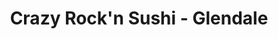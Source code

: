 ---
layout: place
title: Crazy Rock'n Sushi - Glendale
permalink: /california/glendale/crazy-rock-n-sushi-glendale.html
stateAbbr: CA
stateName: California
cityName: Glendale
seo:
  type: restaurant
  links: http://www.crazyrockinsushigd.com/
place_id: ChIJ3-grTt3BwoAR-nXSpbOYloA
photos:
  - name: >-
      places/ChIJ3-grTt3BwoAR-nXSpbOYloA/photos/AeeoHcIDAX5E3MmKwJ5hyq4giWAjwQqTQknMMtFozBczgsSdaJjPXK3GGZVPDurMBS92Rm1q_k59bFMQ0hE8Sj-Wks1K_CThajv_wlGfaYWGzgHbmGsyRXkDGi_ebM-hJKqRzODdoy7970DJTa4bAppwioOkl3Io4EnP2Rl779eyist-UZKJWdEBc5IyVxFnOupt6EjePZvNgRcjbLCybZlf05rdftcYTiQv0kFCBpOmqWvfbz8OlUlntDaXkgmTgZOy7gfs3fOAeqxrU1W9FBHmgzOs_dyz5eqGAN5eUT1YI8yRIA
    widthPx: 1578
    heightPx: 968
    authorAttributions:
      - displayName: Crazy Rock'n Sushi - Glendale
        uri: https://maps.google.com/maps/contrib/104357282202570877671
        photoUri: >-
          https://lh3.googleusercontent.com/a-/ALV-UjVq77OcwoP5RLwfkYDZ99Qt9hNtKqK8UBbpzaeVVD8J5AJ5E6g=s100-p-k-no-mo
    flagContentUri: >-
      https://www.google.com/local/imagery/report/?cb_client=maps_api_places.places_api&image_key=!1e10!2sAF1QipOYjQAAb624FTnBuySAcQ8HbnBjrZElCmktSQyJ&hl=en-US
    googleMapsUri: >-
      https://www.google.com/maps/place//data=!3m4!1e2!3m2!1sAF1QipOYjQAAb624FTnBuySAcQ8HbnBjrZElCmktSQyJ!2e10!4m2!3m1!1s0x80c2c1dd4e2be8df:0x809698b3a5d275fa
  - name: >-
      places/ChIJ3-grTt3BwoAR-nXSpbOYloA/photos/AeeoHcLVmpFNhhf-1hroHRpUaIK7AI-UvQ4S0GO3EZ7mlo7kuAMPQnZEumky5Ah77N24GtCtLAu7Y43xG2dsGSjYp12JSOCDdKRKYbgLLFrJtP8qXEd8mMAb197VAtnKjohP-7K96hFCPehhSQbMVLpQRAejjT1D4bSw1x2hYXuTOlLT_GqAQDa2i7HMMIelbvEUpzsYRxKO3SNX4ZQ3MDy5wj13LU_cRT0t98oVHoAOBudUeGoR2dySvRfI5LhrlOPdUjFmaDRjMk1tTJBeZAp8S7tDmYPkkIqEg_09PUm0kl8Sdw
    widthPx: 4800
    heightPx: 3200
    authorAttributions:
      - displayName: Crazy Rock'n Sushi - Glendale
        uri: https://maps.google.com/maps/contrib/104357282202570877671
        photoUri: >-
          https://lh3.googleusercontent.com/a-/ALV-UjVq77OcwoP5RLwfkYDZ99Qt9hNtKqK8UBbpzaeVVD8J5AJ5E6g=s100-p-k-no-mo
    flagContentUri: >-
      https://www.google.com/local/imagery/report/?cb_client=maps_api_places.places_api&image_key=!1e10!2sAF1QipOLFz8B7vcC_rBBtVQ7i8K-L4lDAGtrIYXULkQK&hl=en-US
    googleMapsUri: >-
      https://www.google.com/maps/place//data=!3m4!1e2!3m2!1sAF1QipOLFz8B7vcC_rBBtVQ7i8K-L4lDAGtrIYXULkQK!2e10!4m2!3m1!1s0x80c2c1dd4e2be8df:0x809698b3a5d275fa
  - name: >-
      places/ChIJ3-grTt3BwoAR-nXSpbOYloA/photos/AeeoHcLIvysN6RXGZ7DTuSwzDeRkiCuqUQ6peFeqY0Kwir6CWE48mo8BSaNSbQZuyHET2v-MntYQ1rksXhNpIWdedQSLx7qPsrGiZCWWkrzuH-eXka3Lm_Nv9Ik5SBGqwEFc1-E7QQPYjEU79gUXsshB_x0Fl7ahQrOjD33MBxD_kAem75KX9czC01nfbpALdJdXo1ipFL-HYI8myx5yMdy-yHh92nW04S2uK2h9KFLdKwXzC6QAxd3X9gQx0Qk_VLJHz1PSVNKyKv38IBiiDZE4EpRJPK8dEwA3BZBYrUgpQ_U1RCHURmgX5G0-tsQJN3tkec-gx2xCSjB0IWiILvhIlNp5kcTEb6Kn91sFkQMH3QR-dXS366CjtZXgw6Q4Nhj-b6aEL8AMJKJMbV9dUQBp557-whgg97TtLR9qZqUowUtAug
    widthPx: 4032
    heightPx: 3024
    authorAttributions:
      - displayName: Swanky Christy
        uri: https://maps.google.com/maps/contrib/114790609166563804518
        photoUri: >-
          https://lh3.googleusercontent.com/a-/ALV-UjUFFM4C40qeJXXagLnMFKdLbVzYc6pd-udq_VrDyhJhwCywbBsCgw=s100-p-k-no-mo
    flagContentUri: >-
      https://www.google.com/local/imagery/report/?cb_client=maps_api_places.places_api&image_key=!1e10!2sCIHM0ogKEICAgICOiJyxUw&hl=en-US
    googleMapsUri: >-
      https://www.google.com/maps/place//data=!3m4!1e2!3m2!1sCIHM0ogKEICAgICOiJyxUw!2e10!4m2!3m1!1s0x80c2c1dd4e2be8df:0x809698b3a5d275fa
  - name: >-
      places/ChIJ3-grTt3BwoAR-nXSpbOYloA/photos/AeeoHcLCysUTa6QTKmFcNM2_1KGu_z8HUoBsjElxMBJzowgUrXqvcJ0k4fW6VHBcH_Rz-SGYAiBjcr4NJKRi6NI4dKa1LD3cTel_yef5EexA3oSap8IUYv3JbouItL8UKp0B-Jm_Y8YfaDbptT553PaZYyC7VDD2Tet9b6WXQGGPOxa6yW388lDx0EEht20BwwN9MGlTPg25wZ2DZ51xAm1YFjaUipeTDbk-nNlMaSHEhFwT3yC0f0OSR3rTSmRHF_dS80X9qf9h_zK9YMYWDT5aHL53MET1hxRg9CVvhtRzvNNqhzgyffoLLnKDgGS_WaVo5cPJEDiCv3hUWmFDqwHUKdTtVb_3SlIcEDbRWIpsN9UO-AfBGrN6HUaDg1KhepPBbhvTwPxMRXK5NNEn1TJN8_HdspxDZn4FRejJi5Rc6BY
    widthPx: 3024
    heightPx: 3024
    authorAttributions:
      - displayName: Tess G
        uri: https://maps.google.com/maps/contrib/109901320179845491899
        photoUri: >-
          https://lh3.googleusercontent.com/a-/ALV-UjUFKtbytEe4WtM-XWZtKfMkzI_zmElz8glhGCm8yd00fc8XG58z=s100-p-k-no-mo
    flagContentUri: >-
      https://www.google.com/local/imagery/report/?cb_client=maps_api_places.places_api&image_key=!1e10!2sCIHM0ogKEICAgICH2KezXg&hl=en-US
    googleMapsUri: >-
      https://www.google.com/maps/place//data=!3m4!1e2!3m2!1sCIHM0ogKEICAgICH2KezXg!2e10!4m2!3m1!1s0x80c2c1dd4e2be8df:0x809698b3a5d275fa
  - name: >-
      places/ChIJ3-grTt3BwoAR-nXSpbOYloA/photos/AeeoHcLzsWKgSQ5NWnhhMh2tPARhR60jCWNeXnKS3rbZKxUalmeSgokhN_bi-WLs1xt14Zo56QNl1aIynA1ZjfyOYJGPqruj-RExI_jmA_f7-4r4EPXqgmnDbrvTFlLI_a90NABCf4wNgwHM3mXWMme2LFPYMc9WVoGh_oPKNY3-2Byn6P1rDfV8KNAUJppclFuOjYyr0tS3qZ5vYRFO2PH1SgkPvam3qhb5j72X40-eZRZS_aP6ugZZFcbL3QMg_DPCZ9SczrlLoDPIlT8m9p-qbtrqzKSJAeuwL8tIpcGVSKv_3Nzrk3XNlYvAQAIHBjtEdcKKDDZca5R_8CdJnuJmAMokLZH3B7E2XEul4CEvgkPqTaBdUzUJnI25RwAQzlExkVCCK-6dWUl13-q7VLaynbSz26ScSR7SxdMC9KLHUfQJGpY
    widthPx: 1440
    heightPx: 1920
    authorAttributions:
      - displayName: Homero Guevara
        uri: https://maps.google.com/maps/contrib/100993959510515113079
        photoUri: >-
          https://lh3.googleusercontent.com/a/ACg8ocJtg22x8mNHdq1FLykkUXhF0vw15KajmOYAVjeAoi6n__rpgQM7=s100-p-k-no-mo
    flagContentUri: >-
      https://www.google.com/local/imagery/report/?cb_client=maps_api_places.places_api&image_key=!1e10!2sCIHM0ogKEICAgIC7yL2nuQE&hl=en-US
    googleMapsUri: >-
      https://www.google.com/maps/place//data=!3m4!1e2!3m2!1sCIHM0ogKEICAgIC7yL2nuQE!2e10!4m2!3m1!1s0x80c2c1dd4e2be8df:0x809698b3a5d275fa
  - name: >-
      places/ChIJ3-grTt3BwoAR-nXSpbOYloA/photos/AeeoHcL1e2DiIfk19dOvNBvXV788ZxA6BkOEG-Cmn2hUI6a1-xGD6LXo2wsprYK3aMVIZC6WFTWkXjoX0E2-J63sVkL_kyDVtVm4r7MBGMDCzO4-07FpJ1DpK2ytHFSevkU7VxEiOSmdPupdd3wIIQtNM4F2IpDOdKSjAnLAJLFu78ZXjkC3lyQskDyvIn39ZiN5GHdX1RWGOqVt6LPcKBFqHjRn7DGlJ4F3aENBwe607s6llpYVww8b8dYfRpj5pk9Al40GAgr-UUQEr8RCEmgeRGR8acjJqIebd-3pygu8acjT6g
    widthPx: 1432
    heightPx: 914
    authorAttributions:
      - displayName: Crazy Rock'n Sushi - Glendale
        uri: https://maps.google.com/maps/contrib/104357282202570877671
        photoUri: >-
          https://lh3.googleusercontent.com/a-/ALV-UjVq77OcwoP5RLwfkYDZ99Qt9hNtKqK8UBbpzaeVVD8J5AJ5E6g=s100-p-k-no-mo
    flagContentUri: >-
      https://www.google.com/local/imagery/report/?cb_client=maps_api_places.places_api&image_key=!1e10!2sAF1QipM1JjDJXA1sJEi3pGtaKmm21w0PbTNnO1kY-KBV&hl=en-US
    googleMapsUri: >-
      https://www.google.com/maps/place//data=!3m4!1e2!3m2!1sAF1QipM1JjDJXA1sJEi3pGtaKmm21w0PbTNnO1kY-KBV!2e10!4m2!3m1!1s0x80c2c1dd4e2be8df:0x809698b3a5d275fa
  - name: >-
      places/ChIJ3-grTt3BwoAR-nXSpbOYloA/photos/AeeoHcLwXjmKJLGj0i-qn-yUIlxrg_7Nj9kvjCNw_tR0-x0-imVjeTaOWt331BkFtqszoIN-DLoojhB_ZHirWl6pek2qRfTFgapoT6n5B5_d1HtvNnOHXR8_bDa2KRifkhC0iJzS833cRlBUX1QhqXjjKRzk30vD2eu8UiGMGxVblOCKGqa77FqnhqK6BiAUsyCN-W6aNEHu-aoK7FnlBhHvYx4bTD_QNTgQWIVxlog_x7SkmBovsiOkrZiF9AYKzDYQSQtgP3Y3ovIEjEjIBkh8Bl41Qm0S09AIzF1WifOPkRQuJRngcOsdwJL9WNaqeUw_Bo5v0ibUr6VCq7hVraiSWnNOu84g5TS8ZQf0gRD57jICo4NXv9SRCwFxfJpc2KTQbkAKtfXmf8IgLmFTWm69ErjEC9gXefTpIyBMOYGranyRqA
    widthPx: 4000
    heightPx: 2252
    authorAttributions:
      - displayName: Kevin Sewell
        uri: https://maps.google.com/maps/contrib/103428645361457025962
        photoUri: >-
          https://lh3.googleusercontent.com/a-/ALV-UjVBW_Ctpv0kiaHhOYCcPBFTp4-xqO-u39spiIG3JaMO4y1bX9nyDw=s100-p-k-no-mo
    flagContentUri: >-
      https://www.google.com/local/imagery/report/?cb_client=maps_api_places.places_api&image_key=!1e10!2sCIHM0ogKEICAgICFpeGeNQ&hl=en-US
    googleMapsUri: >-
      https://www.google.com/maps/place//data=!3m4!1e2!3m2!1sCIHM0ogKEICAgICFpeGeNQ!2e10!4m2!3m1!1s0x80c2c1dd4e2be8df:0x809698b3a5d275fa
  - name: >-
      places/ChIJ3-grTt3BwoAR-nXSpbOYloA/photos/AeeoHcK5pzo3F-GzT5oyWsx0EPLy3m5JYMf0SRTdyBWV8HX4UHI21jVFV4RUze-KU7ZtXlBIj0d9X9oLYeHD6tAYur2Dh39Faj1vDD3VE21T8UFG53AIKjqz_7Qu6TfMGND7nHzJ2sL8Tq-xkFNV_AL9POF1D6nmQEFuAki1wbPUNKkiaBl5MFOH9Z2rwjD4yZpMePSCPu406PyLuimsEnMVoChiJP_0HAczRQbR4RTjOJmYDikUibZaCRkTCkI3NgjRwYgKEP3RW9-_cMoWRMTsO5nUjF6gYXAQI3Gsmx64UoG3PYkacfJeOSZvBGJmYd3kBOC4gK8vVwFnZdZor6kchKhiopmNVAyRlhOXSVnZXUYlTev9Vzscyld81dtuBHKCmk3jyfQzdeAoHOr_1P3qFfYxVL0-pmQ755JXj3Pz8WqNEGV95TFg-jSCf0e1hw
    widthPx: 4000
    heightPx: 2252
    authorAttributions:
      - displayName: Draysin Jennings
        uri: https://maps.google.com/maps/contrib/100664621430529652396
        photoUri: >-
          https://lh3.googleusercontent.com/a-/ALV-UjXHdI6VE1Fwx1qqan6gjnkWLcMyuwiNMpTJQi-U5J0dXqdBX5V6=s100-p-k-no-mo
    flagContentUri: >-
      https://www.google.com/local/imagery/report/?cb_client=maps_api_places.places_api&image_key=!1e10!2sCIABIhADyfHtNywy9mehtbIACGCa&hl=en-US
    googleMapsUri: >-
      https://www.google.com/maps/place//data=!3m4!1e2!3m2!1sCIABIhADyfHtNywy9mehtbIACGCa!2e10!4m2!3m1!1s0x80c2c1dd4e2be8df:0x809698b3a5d275fa
  - name: >-
      places/ChIJ3-grTt3BwoAR-nXSpbOYloA/photos/AeeoHcJFESJph6075Y2XbxdJDHsrSbFQ9oIAcSd9vu1xBJDfDIKEyVFJeHeXSO9MGwd8gMJi8IyPD43yXI2JGkIFnbSRAopf1DtwCGsU5GYetvZ2pZ2StwJl3Cd-KZ8ejEt3ZJJdD7pOB7EKfRS-ucaKVyLdbzEvUc6D6GF1KLGCTtLKkSsG82x6hfHp7CbUN0CSSWc-C4ZczefjkFqX49Wi5ZY600gjhkmpNqHoxJVT_NhuySHPiJxY0APLqQQ8V9e7Tb41WE-BZ15GTnxJnIPh4sJAfuWcbVyXBqGQqwwcv5gwZrvq0bLy0TqWlu4ngQKvmu2UMUNjC16jev3yyrklxjwv61j9gv8DVmlo7tk6ZdfxdRS9lQzPHGk5o1xNG4gGOTWnBBciM294SxMH8vS3UU7-Ll1PUvXPl_kjZcHxYC8
    widthPx: 3599
    heightPx: 4800
    authorAttributions:
      - displayName: John Manahan
        uri: https://maps.google.com/maps/contrib/115933733493771898022
        photoUri: >-
          https://lh3.googleusercontent.com/a/ACg8ocLk26lHddaJIbZr9cf3_i5uoUlJ4n6ziU_Re34XSndNiIk9iQ=s100-p-k-no-mo
    flagContentUri: >-
      https://www.google.com/local/imagery/report/?cb_client=maps_api_places.places_api&image_key=!1e10!2sCIHM0ogKEICAgICupfWfTw&hl=en-US
    googleMapsUri: >-
      https://www.google.com/maps/place//data=!3m4!1e2!3m2!1sCIHM0ogKEICAgICupfWfTw!2e10!4m2!3m1!1s0x80c2c1dd4e2be8df:0x809698b3a5d275fa
  - name: >-
      places/ChIJ3-grTt3BwoAR-nXSpbOYloA/photos/AeeoHcJw-LlSLSw642e0zwuZmWRrFBApFLstxOaoi77kdULeI7_A7a2hVHesoLLzkY9IsCUT3KyROdGbXHvxopCjGXP_MbJ69lDzfxmdBL9zViUPpkzv6VCMVGfKGM833ID5UC7ERtKFuC1PuqGXxABaZewtZsKccZHq2V7L0UyhjhR6IT2ZOIPNq9g17vWzdHjy-KHMAePn0GTKRY94ZMzbVD9H3_LRi8VAsVyGmcH1RKF_9TKHOfejWPXKqpTeGRiq3X4Ku-fdEduktzc3yGQIf5tZuSwt-iVKgA5LNA2Rn5snX-AeNMHVOWTy4Vkf_sLjvXTlCRQ97jqlaFqSl4Vxaoe98VKU8-_Co3q7bmsWDPZg3fHlzQh__2G2sWLpEWcyjYpjfgpjVMbOV_CphuNyc4ERMoF2iQdwNI_8TcUt9JmlwQ
    widthPx: 3072
    heightPx: 4080
    authorAttributions:
      - displayName: Hayk Nurijanyan
        uri: https://maps.google.com/maps/contrib/112207071693686070298
        photoUri: >-
          https://lh3.googleusercontent.com/a-/ALV-UjVOOrGqmsedwQJ7VEbO4o2M15-2r5InYV2DSOut2sASxFEwMkihMQ=s100-p-k-no-mo
    flagContentUri: >-
      https://www.google.com/local/imagery/report/?cb_client=maps_api_places.places_api&image_key=!1e10!2sCIHM0ogKEICAgIDX9tvJLw&hl=en-US
    googleMapsUri: >-
      https://www.google.com/maps/place//data=!3m4!1e2!3m2!1sCIHM0ogKEICAgIDX9tvJLw!2e10!4m2!3m1!1s0x80c2c1dd4e2be8df:0x809698b3a5d275fa
address: 239 N Brand Blvd, Glendale, CA 91203, USA
street: 239 N Brand Blvd
city: Glendale
state: CA
zip: '91203'
country: USA
neighborhood: Downtown
latitude: '34.149521'
longitude: '-118.255314'
accessibility_options:
  wheelchairAccessibleParking: true
  wheelchairAccessibleEntrance: true
  wheelchairAccessibleRestroom: true
  wheelchairAccessibleSeating: true
business_status: OPERATIONAL
name: Crazy Rock'n Sushi - Glendale
google_maps_links:
  directionsUri: >-
    https://www.google.com/maps/dir//''/data=!4m7!4m6!1m1!4e2!1m2!1m1!1s0x80c2c1dd4e2be8df:0x809698b3a5d275fa!3e0
  placeUri: https://maps.google.com/?cid=9265761180709975546
  writeAReviewUri: >-
    https://www.google.com/maps/place//data=!4m3!3m2!1s0x80c2c1dd4e2be8df:0x809698b3a5d275fa!12e1
  reviewsUri: >-
    https://www.google.com/maps/place//data=!4m4!3m3!1s0x80c2c1dd4e2be8df:0x809698b3a5d275fa!9m1!1b1
  photosUri: >-
    https://www.google.com/maps/place//data=!4m3!3m2!1s0x80c2c1dd4e2be8df:0x809698b3a5d275fa!10e5
primary_type: Japanese Restaurant
opening_hours:
  openNow: true
  periods:
    - open:
        day: 0
        hour: 12
        minute: 0
      close:
        day: 0
        hour: 22
        minute: 0
    - open:
        day: 1
        hour: 11
        minute: 30
      close:
        day: 1
        hour: 22
        minute: 0
    - open:
        day: 2
        hour: 11
        minute: 30
      close:
        day: 2
        hour: 22
        minute: 0
    - open:
        day: 3
        hour: 11
        minute: 30
      close:
        day: 3
        hour: 22
        minute: 0
    - open:
        day: 4
        hour: 11
        minute: 30
      close:
        day: 4
        hour: 22
        minute: 0
    - open:
        day: 5
        hour: 11
        minute: 30
      close:
        day: 5
        hour: 23
        minute: 0
    - open:
        day: 6
        hour: 12
        minute: 0
      close:
        day: 6
        hour: 23
        minute: 0
  weekdayDescriptions:
    - 'Monday: 11:30 AM – 10:00 PM'
    - 'Tuesday: 11:30 AM – 10:00 PM'
    - 'Wednesday: 11:30 AM – 10:00 PM'
    - 'Thursday: 11:30 AM – 10:00 PM'
    - 'Friday: 11:30 AM – 11:00 PM'
    - 'Saturday: 12:00 – 11:00 PM'
    - 'Sunday: 12:00 – 10:00 PM'
  nextCloseTime: '2025-05-04T06:00:00Z'
secondary_opening_hours:
  regular:
    weekdayDescriptions: null
    type: null
  current:
    weekdayDescriptions: null
    type: null
phone: (818) 396-5604
price_level: PRICE_LEVEL_MODERATE
price_range: null
rating: '4.4'
rating_count: 712
website: http://www.crazyrockinsushigd.com/
description: >-
  Explore Crazy Rock'n Sushi in Glendale, CA$$$Crazy Rock'n Sushi in Glendale,
  CA, offers a cozy and vibrant atmosphere perfect for enjoying fresh Japanese
  cuisine, including a variety of sushi rolls and bento boxes that cater to
  diverse tastes. This spot stands out with its contemporary setup, featuring
  boldly painted interiors that create a welcoming environment for casual dining
  or groups seeking flavorful options like sake pairings. Accessibility is a key
  highlight, with wheelchair-friendly features making it easy for everyone to
  enjoy the experience, while its moderate pricing adds to the appeal for those
  exploring sushi restaurants nearby. Operating from late morning into the
  evening, it's an ideal choice for lunch or dinner, blending traditional
  flavors with a relaxed vibe that keeps patrons coming back for more.
generative_summary: >-
  Explore Crazy Rock'n Sushi in Glendale, CA$$$Crazy Rock'n Sushi in Glendale,
  CA, offers a cozy and vibrant atmosphere perfect for enjoying fresh Japanese
  cuisine, including a variety of sushi rolls and bento boxes that cater to
  diverse tastes. This spot stands out with its contemporary setup, featuring
  boldly painted interiors that create a welcoming environment for casual dining
  or groups seeking flavorful options like sake pairings. Accessibility is a key
  highlight, with wheelchair-friendly features making it easy for everyone to
  enjoy the experience, while its moderate pricing adds to the appeal for those
  exploring sushi restaurants nearby. Operating from late morning into the
  evening, it's an ideal choice for lunch or dinner, blending traditional
  flavors with a relaxed vibe that keeps patrons coming back for more.
generative_disclosure: Summarized by AI using the Grok-3-Mini model.
reviews:
  - name: >-
      places/ChIJ3-grTt3BwoAR-nXSpbOYloA/reviews/ChZDSUhNMG9nS0VJQ0FnTUR3X1ktbVpREAE
    relativePublishTimeDescription: a month ago
    rating: 5
    text:
      text: >-
        This is the sushi place. THE sushi place!! I've been here twice now and
        let me tell you, im not disappointed. My first time here i had baked
        salmon sushi and some fried rice. The baked salmon was so delicious that
        it left me craving for more! I recently went here again and I can
        confidently say that I wasn't disappointed again! Of course I got the
        baked salmon sushi but I also got a different sushi. I forget the name
        but it was so good! It had shrimp sticking out and was topped with green
        onion, spicy mayo and eel sauce! The popcorn shrimp was super good too
        and even better with the spicy mayo!


        The environment is really nice as well! It feels really comfy and so
        chill. The workers here are very nice too! This whole place is my happy
        place!


        For price, I think its justified. The sushi really do fill you up. I was
        stuffed both times.


        Would I recommend this place? Heck yeah! This place ROCK'N rolls!! I
        would come back here again and try out the rest of the menu! So yummers!
      languageCode: en
    originalText:
      text: >-
        This is the sushi place. THE sushi place!! I've been here twice now and
        let me tell you, im not disappointed. My first time here i had baked
        salmon sushi and some fried rice. The baked salmon was so delicious that
        it left me craving for more! I recently went here again and I can
        confidently say that I wasn't disappointed again! Of course I got the
        baked salmon sushi but I also got a different sushi. I forget the name
        but it was so good! It had shrimp sticking out and was topped with green
        onion, spicy mayo and eel sauce! The popcorn shrimp was super good too
        and even better with the spicy mayo!


        The environment is really nice as well! It feels really comfy and so
        chill. The workers here are very nice too! This whole place is my happy
        place!


        For price, I think its justified. The sushi really do fill you up. I was
        stuffed both times.


        Would I recommend this place? Heck yeah! This place ROCK'N rolls!! I
        would come back here again and try out the rest of the menu! So yummers!
      languageCode: en
    authorAttribution:
      displayName: Rex Santos
      uri: https://www.google.com/maps/contrib/114399165992549696471/reviews
      photoUri: >-
        https://lh3.googleusercontent.com/a-/ALV-UjUjzPucJGRKjmNO2omy_Z7nclYR6n-ZXR5zns9ntA_A23eDbdbn=s128-c0x00000000-cc-rp-mo
    publishTime: '2025-03-27T21:25:00.716710Z'
    flagContentUri: >-
      https://www.google.com/local/review/rap/report?postId=ChZDSUhNMG9nS0VJQ0FnTUR3X1ktbVpREAE&d=17924085&t=1
    googleMapsUri: >-
      https://www.google.com/maps/reviews/data=!4m6!14m5!1m4!2m3!1sChZDSUhNMG9nS0VJQ0FnTUR3X1ktbVpREAE!2m1!1s0x80c2c1dd4e2be8df:0x809698b3a5d275fa
  - name: >-
      places/ChIJ3-grTt3BwoAR-nXSpbOYloA/reviews/ChdDSUhNMG9nS0VJQ0FnSUNKeW9HQjJRRRAB
    relativePublishTimeDescription: in the last week
    rating: 2
    text:
      text: >-
        *UPDATE 4/27/25* MINUS 3 STARS for rotten shrimp & condescending, rude
        Hostess/Manager. PLUS 2 STARS stars for the excellent waitresses,
        waiters & to the chefs for the majority of our meal.


        Tonight, my husband & I were having a great dinner! The food was
        wonderful, the service was excellent, & the vibes were chill UNTIL our
        last dish came...


        I love Amaebi & have eaten it (in the States & in Japan) more times than
        I can count, so I was excited for the dish to arrive! IT. WAS. AWEFUL.
        It tasted rotten/sour. I spit it out! It made me feel kind of sick just
        from the taste! A lovely waitress must have seen this because she came
        right over to take it away very politely. I thanked her.


        It was hard to get the bad taste out of my mouth. That shrimp was
        definitely bad, but it happens, I thought. Oh well! Husband & I
        continued chatting.


        THEN, the Hostess/Manager came over to talk to us... SHE WAS VERY RUDE.
        She said that the chefs tried the shrimp & it was fine, then she
        condescendingly EXPLAINED to me what Amaebi was supposed to taste
        like... Seriously?! Next she said that said she "respected" that I
        didn't like it but that that WAS how it was supposed to taste... Even
        though she didn't taste the piece I spit out. I explained that I've
        eaten it many times here & in Japan, I know how it should taste. She
        rudely said, "well, it's MY culture"... Seriously!? Rotten food tastes
        the same in every country, so what's the point of saying that?It's
        preposterous, condescending & weird! Horribly unprofessional.


        She kept pushing saying that the shrimp tasted fine until I said, "But
        there were two shrimp. The shrimp YOU had may have been fine but the one
        I spit out certainly wasn't." She was like, Oooh. Yeah, that could be
        it.


        I should have told her how rude I thought she was being in the moment,
        but I didn't. So, yeah...


        PRO TIP: Just take the rotten food off of the customers bill, don't act
        condescending like you're the only person that's ever eaten shrimp, &
        don't lecture customers about how you think they're dumb & wrong & don't
        know what their favorite sushi is supposed to taste like because they
        aren't the same race as you.


        Also, if you don't want people to love & appreciate eating food from
        your culture, don't work at a Japanese restaurant.


        We used to like this place, but we're never coming back because of this
        rude Hostess/Manager. Horrible customer service from her! Definitely not
        someone you want interacting with customers. She's so cringe.


        The waitresses & waiters were FANTASTIC! The rest of the meal was
        fantastic as well. Thank you to all the staff EXCEPT the rude
        Hostess/Manager. YIKES.
      languageCode: en
    originalText:
      text: >-
        *UPDATE 4/27/25* MINUS 3 STARS for rotten shrimp & condescending, rude
        Hostess/Manager. PLUS 2 STARS stars for the excellent waitresses,
        waiters & to the chefs for the majority of our meal.


        Tonight, my husband & I were having a great dinner! The food was
        wonderful, the service was excellent, & the vibes were chill UNTIL our
        last dish came...


        I love Amaebi & have eaten it (in the States & in Japan) more times than
        I can count, so I was excited for the dish to arrive! IT. WAS. AWEFUL.
        It tasted rotten/sour. I spit it out! It made me feel kind of sick just
        from the taste! A lovely waitress must have seen this because she came
        right over to take it away very politely. I thanked her.


        It was hard to get the bad taste out of my mouth. That shrimp was
        definitely bad, but it happens, I thought. Oh well! Husband & I
        continued chatting.


        THEN, the Hostess/Manager came over to talk to us... SHE WAS VERY RUDE.
        She said that the chefs tried the shrimp & it was fine, then she
        condescendingly EXPLAINED to me what Amaebi was supposed to taste
        like... Seriously?! Next she said that said she "respected" that I
        didn't like it but that that WAS how it was supposed to taste... Even
        though she didn't taste the piece I spit out. I explained that I've
        eaten it many times here & in Japan, I know how it should taste. She
        rudely said, "well, it's MY culture"... Seriously!? Rotten food tastes
        the same in every country, so what's the point of saying that?It's
        preposterous, condescending & weird! Horribly unprofessional.


        She kept pushing saying that the shrimp tasted fine until I said, "But
        there were two shrimp. The shrimp YOU had may have been fine but the one
        I spit out certainly wasn't." She was like, Oooh. Yeah, that could be
        it.


        I should have told her how rude I thought she was being in the moment,
        but I didn't. So, yeah...


        PRO TIP: Just take the rotten food off of the customers bill, don't act
        condescending like you're the only person that's ever eaten shrimp, &
        don't lecture customers about how you think they're dumb & wrong & don't
        know what their favorite sushi is supposed to taste like because they
        aren't the same race as you.


        Also, if you don't want people to love & appreciate eating food from
        your culture, don't work at a Japanese restaurant.


        We used to like this place, but we're never coming back because of this
        rude Hostess/Manager. Horrible customer service from her! Definitely not
        someone you want interacting with customers. She's so cringe.


        The waitresses & waiters were FANTASTIC! The rest of the meal was
        fantastic as well. Thank you to all the staff EXCEPT the rude
        Hostess/Manager. YIKES.
      languageCode: en
    authorAttribution:
      displayName: MFC
      uri: https://www.google.com/maps/contrib/102686902768080816752/reviews
      photoUri: >-
        https://lh3.googleusercontent.com/a-/ALV-UjXX05z4GHs9z9WB8l2kX6Lr2Q3b7CyFCOL96jNUH_0fmOn0kRnFMg=s128-c0x00000000-cc-rp-mo-ba4
    publishTime: '2025-04-28T02:04:50.210427Z'
    flagContentUri: >-
      https://www.google.com/local/review/rap/report?postId=ChdDSUhNMG9nS0VJQ0FnSUNKeW9HQjJRRRAB&d=17924085&t=1
    googleMapsUri: >-
      https://www.google.com/maps/reviews/data=!4m6!14m5!1m4!2m3!1sChdDSUhNMG9nS0VJQ0FnSUNKeW9HQjJRRRAB!2m1!1s0x80c2c1dd4e2be8df:0x809698b3a5d275fa
  - name: >-
      places/ChIJ3-grTt3BwoAR-nXSpbOYloA/reviews/ChdDSUhNMG9nS0VJQ0FnSUNQd2UtUXB3RRAB
    relativePublishTimeDescription: 5 months ago
    rating: 2
    text:
      text: >-
        Food is alright. Service is OK. I mean my food came out after my party
        finished eating. And this wasn't the first time this happened here so.
        Whatever. I guess koreans don't know how to run restaurants. Yes
        readers, this restaurant is owned by Koreans. Shocker I know
      languageCode: en
    originalText:
      text: >-
        Food is alright. Service is OK. I mean my food came out after my party
        finished eating. And this wasn't the first time this happened here so.
        Whatever. I guess koreans don't know how to run restaurants. Yes
        readers, this restaurant is owned by Koreans. Shocker I know
      languageCode: en
    authorAttribution:
      displayName: Austin Choi
      uri: https://www.google.com/maps/contrib/112185526533146047914/reviews
      photoUri: >-
        https://lh3.googleusercontent.com/a-/ALV-UjXPogZy6FYv_MtTRZMeRzQAhs46GNNI4NpBYsTl9nNy1CoYdIvo=s128-c0x00000000-cc-rp-mo-ba4
    publishTime: '2024-11-25T04:56:13.559511Z'
    flagContentUri: >-
      https://www.google.com/local/review/rap/report?postId=ChdDSUhNMG9nS0VJQ0FnSUNQd2UtUXB3RRAB&d=17924085&t=1
    googleMapsUri: >-
      https://www.google.com/maps/reviews/data=!4m6!14m5!1m4!2m3!1sChdDSUhNMG9nS0VJQ0FnSUNQd2UtUXB3RRAB!2m1!1s0x80c2c1dd4e2be8df:0x809698b3a5d275fa
  - name: >-
      places/ChIJ3-grTt3BwoAR-nXSpbOYloA/reviews/ChZDSUhNMG9nS0VJQ0FnTURJaEpfOERREAE
    relativePublishTimeDescription: 3 weeks ago
    rating: 1
    text:
      text: >-
        Went on a Saturday night place was almost empty. 1.5 prior to closing
        host took like 7 minutes to seat us she said we only had 15 min maximum
        to order because kitchen was shutting down . They close at 11pm ..
        Everyone looked lost not knowing which plate was going to which table.
        Running food to wrong tables and the servers in white T shirts talking
        down to busboys or food runners . They should be more professional when
        they are around people . Carlos G was apparently our server we tried to
        order food with him he said no drink only . Okay !!! Then 10-15 minutes
        later the sever  in a white t shirt tall with glasses. By that time 30
        minutes had gone by the time our food got to the table 10:35pm last dish
        was dropped . Had to rush they kept pushing and rudely feeling forced to
        eat 2 sushi plates a yakisoba to large beers and saki in under 30 min …
        Geez if only the 1st server would’ve gotten our food order that would’ve
        mattered . And the sushi rolls are a completely different portion that
        the rolls at the WEST HOLLYWOOD LOCATION!!! but same price . If I
        would’ve had enough time I could’ve taken pictures unfortunately that
        wasn’t the case so pretty much got kicked out was told to leave because
        it was closed . All I needed was an extra 10 minutes I was forced out by
        11:03 pm … Bad service . Alright food . I suggest you go to the WEST
        HOLLYWOOD LOCATION AND you will definitely see the difference . Little
        do they know I work in the hospitality industry and this is not how u
        close a restaurant you wait politely for guest to finish eating . You
        could have done your side work while people finished eating. Never going
        back… 1st and last . This is not proper hospitality.
      languageCode: en
    originalText:
      text: >-
        Went on a Saturday night place was almost empty. 1.5 prior to closing
        host took like 7 minutes to seat us she said we only had 15 min maximum
        to order because kitchen was shutting down . They close at 11pm ..
        Everyone looked lost not knowing which plate was going to which table.
        Running food to wrong tables and the servers in white T shirts talking
        down to busboys or food runners . They should be more professional when
        they are around people . Carlos G was apparently our server we tried to
        order food with him he said no drink only . Okay !!! Then 10-15 minutes
        later the sever  in a white t shirt tall with glasses. By that time 30
        minutes had gone by the time our food got to the table 10:35pm last dish
        was dropped . Had to rush they kept pushing and rudely feeling forced to
        eat 2 sushi plates a yakisoba to large beers and saki in under 30 min …
        Geez if only the 1st server would’ve gotten our food order that would’ve
        mattered . And the sushi rolls are a completely different portion that
        the rolls at the WEST HOLLYWOOD LOCATION!!! but same price . If I
        would’ve had enough time I could’ve taken pictures unfortunately that
        wasn’t the case so pretty much got kicked out was told to leave because
        it was closed . All I needed was an extra 10 minutes I was forced out by
        11:03 pm … Bad service . Alright food . I suggest you go to the WEST
        HOLLYWOOD LOCATION AND you will definitely see the difference . Little
        do they know I work in the hospitality industry and this is not how u
        close a restaurant you wait politely for guest to finish eating . You
        could have done your side work while people finished eating. Never going
        back… 1st and last . This is not proper hospitality.
      languageCode: en
    authorAttribution:
      displayName: Dee Dee
      uri: https://www.google.com/maps/contrib/114256197238544075936/reviews
      photoUri: >-
        https://lh3.googleusercontent.com/a-/ALV-UjV4n3stdjV6zsOtLdXGDY_a20EK5Td7odXiKaDiwZGvrv3CXx_a2A=s128-c0x00000000-cc-rp-mo
    publishTime: '2025-04-07T04:53:19.013497Z'
    flagContentUri: >-
      https://www.google.com/local/review/rap/report?postId=ChZDSUhNMG9nS0VJQ0FnTURJaEpfOERREAE&d=17924085&t=1
    googleMapsUri: >-
      https://www.google.com/maps/reviews/data=!4m6!14m5!1m4!2m3!1sChZDSUhNMG9nS0VJQ0FnTURJaEpfOERREAE!2m1!1s0x80c2c1dd4e2be8df:0x809698b3a5d275fa
  - name: >-
      places/ChIJ3-grTt3BwoAR-nXSpbOYloA/reviews/ChdDSUhNMG9nS0VJQ0FnSURYOXR2Sjl3RRAB
    relativePublishTimeDescription: 6 months ago
    rating: 5
    text:
      text: >-
        Fresh sushi with beautiful presentation and attentive service. Worth
        trying for sushi lovers!
      languageCode: en
    originalText:
      text: >-
        Fresh sushi with beautiful presentation and attentive service. Worth
        trying for sushi lovers!
      languageCode: en
    authorAttribution:
      displayName: Hayk Nurijanyan
      uri: https://www.google.com/maps/contrib/112207071693686070298/reviews
      photoUri: >-
        https://lh3.googleusercontent.com/a-/ALV-UjVOOrGqmsedwQJ7VEbO4o2M15-2r5InYV2DSOut2sASxFEwMkihMQ=s128-c0x00000000-cc-rp-mo-ba4
    publishTime: '2024-10-27T08:13:58.265970Z'
    flagContentUri: >-
      https://www.google.com/local/review/rap/report?postId=ChdDSUhNMG9nS0VJQ0FnSURYOXR2Sjl3RRAB&d=17924085&t=1
    googleMapsUri: >-
      https://www.google.com/maps/reviews/data=!4m6!14m5!1m4!2m3!1sChdDSUhNMG9nS0VJQ0FnSURYOXR2Sjl3RRAB!2m1!1s0x80c2c1dd4e2be8df:0x809698b3a5d275fa
review_summary: >-
  Buzz Around This Local Sushi Favorite$$$Folks heading to sushi spots like this
  one often rave about the fresh rolls and tasty entrees that hit the spot
  without breaking the bank, making it a solid pick for anyone craving quality
  Japanese fare close to home. While the atmosphere gets high marks for being
  comfy and chill, with many appreciating the overall vibe and attentive service
  from the team, a few diners note occasional hiccups like wait times or
  inconsistencies that could use some smoothing out. Overall, the standout
  dishes, such as baked salmon and creative toppings, leave most visitors
  satisfied and eager to return, especially with deals that enhance the value.
  If you're on the hunt for top-rated sushi near you, this place delivers a
  generally enjoyable experience that's worth trying for its flavorful options
  and welcoming feel.
review_disclosure: Summarized by AI using the Grok-3-Mini model.
parking_options:
  paidParkingLot: true
  paidStreetParking: true
  valetParking: false
  paidGarageParking: true
payment_options:
  acceptsCreditCards: true
  acceptsDebitCards: true
  acceptsCashOnly: false
  acceptsNfc: true
allow_dogs: null
curbside_pickup: null
delivery: true
dine_in: true
good_for_children: true
good_for_groups: true
good_for_sports: false
live_music: false
menu_for_children: true
outdoor_seating: null
reservable: true
restroom: true
serves_beer: true
serves_breakfast: null
serves_brunch: false
serves_cocktails: true
serves_coffee: false
serves_dinner: true
serves_dessert: true
serves_lunch: true
serves_vegetarian_food: null
serves_wine: true
takeout: true
update_category: atmosphere
places_description: >-
  Contemporary Japanese eatery serving classic sushi rolls &  hot entrees in a
  boldly painted locale.

---